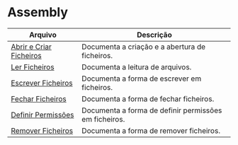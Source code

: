 # Assembly

| Arquivo                                                 | Descrição                                             |
|---------------------------------------------------------|-------------------------------------------------------|
| [Abrir e Criar Ficheiros](./AbrirFicheiros.md)          | Documenta a criação e a abertura de ficheiros.        |
| [Ler Ficheiros](./LerFicheiros.md)                      | Documenta a leitura de arquivos.                      |
| [Escrever Ficheiros](./EscreverFicheiros.md)            | Documenta a forma de escrever em ficheiros.           |
| [Fechar Ficheiros](./FecharFicheiros.md)                | Documenta a forma de fechar ficheiros.                |
| [Definir Permissões](./DefinirPermissões.md)            | Documenta a forma de definir permissões em ficheiros. |
| [Remover Ficheiros](./RemoverFicheiros.md)              | Documenta a forma de remover ficheiros.               |